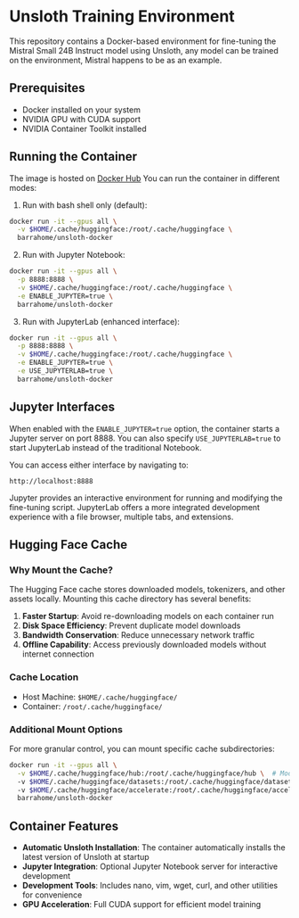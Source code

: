 # Unsloth Training Environment

This repository contains a Docker-based environment for fine-tuning the Mistral Small 24B Instruct model using Unsloth, any model can be trained on the environment, Mistral happens to be as an example.

## Prerequisites

- Docker installed on your system
- NVIDIA GPU with CUDA support
- NVIDIA Container Toolkit installed

## Running the Container
The image is hosted on [Docker Hub](/guides/content/editing-an-existing-page)
You can run the container in different modes:

1. Run with bash shell only (default):
```bash
docker run -it --gpus all \
  -v $HOME/.cache/huggingface:/root/.cache/huggingface \
  barrahome/unsloth-docker
```

2. Run with Jupyter Notebook:
```bash
docker run -it --gpus all \
  -p 8888:8888 \
  -v $HOME/.cache/huggingface:/root/.cache/huggingface \
  -e ENABLE_JUPYTER=true \
  barrahome/unsloth-docker
```

3. Run with JupyterLab (enhanced interface):
```bash
docker run -it --gpus all \
  -p 8888:8888 \
  -v $HOME/.cache/huggingface:/root/.cache/huggingface \
  -e ENABLE_JUPYTER=true \
  -e USE_JUPYTERLAB=true \
  barrahome/unsloth-docker
```

## Jupyter Interfaces

When enabled with the `ENABLE_JUPYTER=true` option, the container starts a Jupyter server on port 8888. You can also specify `USE_JUPYTERLAB=true` to start JupyterLab instead of the traditional Notebook.

You can access either interface by navigating to:
```
http://localhost:8888
```

Jupyter provides an interactive environment for running and modifying the fine-tuning script. JupyterLab offers a more integrated development experience with a file browser, multiple tabs, and extensions.

## Hugging Face Cache

### Why Mount the Cache?

The Hugging Face cache stores downloaded models, tokenizers, and other assets locally. Mounting this cache directory has several benefits:

1. **Faster Startup**: Avoid re-downloading models on each container run
2. **Disk Space Efficiency**: Prevent duplicate model downloads
3. **Bandwidth Conservation**: Reduce unnecessary network traffic
4. **Offline Capability**: Access previously downloaded models without internet connection

### Cache Location

- Host Machine: `$HOME/.cache/huggingface/`
- Container: `/root/.cache/huggingface/`

### Additional Mount Options

For more granular control, you can mount specific cache subdirectories:

```bash
docker run -it --gpus all \
  -v $HOME/.cache/huggingface/hub:/root/.cache/huggingface/hub \  # Model weights and files
  -v $HOME/.cache/huggingface/datasets:/root/.cache/huggingface/datasets \  # Dataset cache
  -v $HOME/.cache/huggingface/accelerate:/root/.cache/huggingface/accelerate \  # Accelerate configs
  barrahome/unsloth-docker
```

## Container Features

- **Automatic Unsloth Installation**: The container automatically installs the latest version of Unsloth at startup
- **Jupyter Integration**: Optional Jupyter Notebook server for interactive development
- **Development Tools**: Includes nano, vim, wget, curl, and other utilities for convenience
- **GPU Acceleration**: Full CUDA support for efficient model training